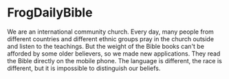 # FrogDailyBible
We are an international community church. Every day, many people from different countries and different ethnic groups pray in the church outside and listen to the teachings. But the weight of the Bible books can't be afforded by some older believers, so we made new applications. They read the Bible directly on the mobile phone. The language is different, the race is different, but it is impossible to distinguish our beliefs.
